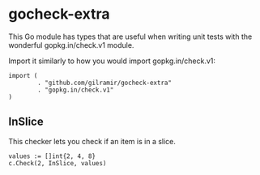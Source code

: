 # gocheck-extra

This Go module has types that are useful when writing unit tests with the
wonderful gopkg.in/check.v1 module.

Import it similarly to how you would import gopkg.in/check.v1:
```
import (
        . "github.com/gilramir/gocheck-extra"
        . "gopkg.in/check.v1"
)
```

## InSlice

This checker lets you check if an item is in a slice.
```
values := []int{2, 4, 8}
c.Check(2, InSlice, values)
```

